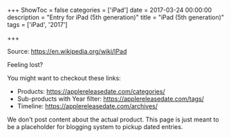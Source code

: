 +++
ShowToc = false
categories = ['iPad']
date = 2017-03-24 00:00:00
description = "Entry for iPad (5th generation)"
title = "iPad (5th generation)"
tags = ['iPad', '2017']

+++

Source: https://en.wikipedia.org/wiki/IPad

Feeling lost?

You might want to checkout these links:
- Products: https://applereleasedate.com/categories/
- Sub-products with Year filter: https://applereleasedate.com/tags/
- Timeline: https://applereleasedate.com/archives/

We don't post content about the actual product. 
This page is just meant to be a placeholder for blogging system to pickup dated entries. 


